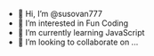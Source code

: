 - 👋 Hi, I’m @susovan777
- 👀 I’m interested in Fun Coding 
- 🌱 I’m currently learning JavaScript 
- 💞️ I’m looking to collaborate on ...


<!---
susovan777/susovan777 is a ✨ special ✨ repository because its `README.md` (this file) appears on your GitHub profile.
You can click the Preview link to take a look at your changes.
--->
